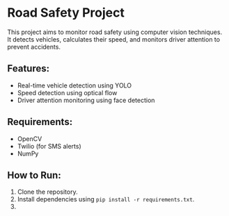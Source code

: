 # Road Safety Project

This project aims to monitor road safety using computer vision techniques. It detects vehicles, calculates their speed, and monitors driver attention to prevent accidents.

## Features:
- Real-time vehicle detection using YOLO
- Speed detection using optical flow
- Driver attention monitoring using face detection

## Requirements:
- OpenCV
- Twilio (for SMS alerts)
- NumPy

## How to Run:
1. Clone the repository.
2. Install dependencies using `pip install -r requirements.txt`.
3.
